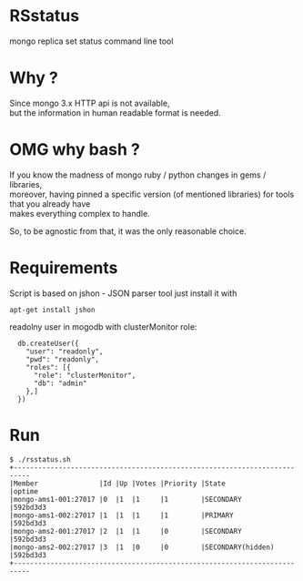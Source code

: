 # RSstatus
mongo replica set status command line tool

# Why ?

Since mongo 3.x HTTP api is not available,  
but the information in human readable format is needed.

# OMG why bash ?

If you know the madness of mongo ruby / python changes in gems / libraries,  
moreover, having pinned a specific version (of mentioned libraries) for tools that you already have  
makes everything complex to handle.  

So, to be agnostic from that, 
it was the only reasonable choice.  

# Requirements

Script is based on jshon - JSON parser tool
just install it with

`apt-get install jshon`

readolny user in mogodb with clusterMonitor role:

```
  db.createUser({
    "user": "readonly",
    "pwd": "readonly",
    "roles": [{
      "role": "clusterMonitor",
      "db": "admin"
    },]
  })

```

# Run

```
$ ./rsstatus.sh 
+--------------------------------------------------------------------------
|Member               |Id |Up |Votes |Priority |State             |optime
|mongo-ams1-001:27017 |0  |1  |1     |1        |SECONDARY         |592bd3d3
|mongo-ams1-002:27017 |1  |1  |1     |1        |PRIMARY           |592bd3d3
|mongo-ams2-001:27017 |2  |1  |1     |0        |SECONDARY         |592bd3d3
|mongo-ams2-002:27017 |3  |1  |0     |0        |SECONDARY(hidden) |592bd3d3
+--------------------------------------------------------------------------
```
